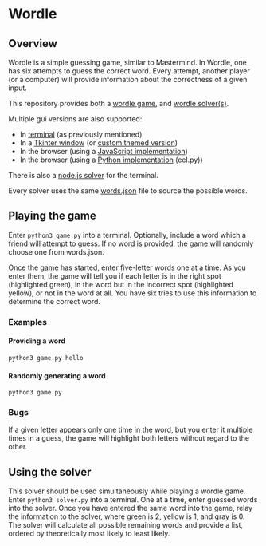 # Wordle

## Overview

Wordle is a simple guessing game, similar to Mastermind. In Wordle, one has six attempts to guess the correct word. Every attempt, another player (or a computer) will provide information about the correctness of a given input.

This repository provides both a [wordle game](game.py), and [wordle solver(s)](solver.py).

Multiple gui versions are also supported:

- In [terminal](solver.py) (as previously mentioned)
- In a [Tkinter window](tk_gui.py) (or [custom themed version](ctk_gui.py))
- In the browser (using a [JavaScript implementation](index.html))
- In the browser (using a [Python implementation](eel_gui.py) (eel.py))

There is also a [node.js solver](solver.js) for the terminal.

Every solver uses the same [words.json](words.json) file to source the possible words.

## Playing the game

Enter `python3 game.py` into a terminal. Optionally, include a word which a friend will attempt to guess. If no word is provided, the game will randomly choose one from words.json.

Once the game has started, enter five-letter words one at a time. As you enter them, the game will tell you if each letter is in the right spot (highlighted green), in the word but in the incorrect spot (highlighted yellow), or not in the word at all. You have six tries to use this information to determine the correct word.

### Examples

#### Providing a word

`python3 game.py hello`

#### Randomly generating a word

`python3 game.py`

### Bugs

If a given letter appears only one time in the word, but you enter it multiple times in a guess, the game will highlight both letters without regard to the other.

## Using the solver

This solver should be used simultaneously while playing a wordle game.
Enter `python3 solver.py` into a terminal. One at a time, enter guessed words into the solver. Once you have entered the same word into the game, relay the information to the solver, where green is 2, yellow is 1, and gray is 0. The solver will calculate all possible remaining words and provide a list, ordered by theoretically most likely to least likely.
